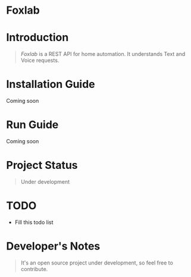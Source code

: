 Foxlab
=====================

# Introduction

> *Foxlab* is a REST API for home automation. It understands Text and Voice requests.

# Installation Guide

Coming soon

# Run Guide

Coming soon

# Project Status

> Under development

# TODO

* Fill this todo list

# Developer's Notes

> It's an open source project under development, so feel free to contribute.

